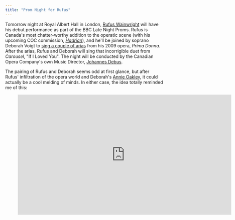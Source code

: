 ```yaml
---
title: "Prom Night for Rufus"
---
```


Tomorrow night at Royal Albert Hall in London, [Rufus Wainwright](http://www.bbc.co.uk/proms/whats-on/2014/september-11/15142) will have his debut performance as part of the BBC Late Night Proms. Rufus is Canada's most chatter-worthy addition to the operatic scene (with his upcoming COC commission, [_Hadrian_](/humility-and-hadrian/)), and he'll be joined by soprano Deborah Voigt to [sing a couple of arias](http://slippedisc.com/2014/09/diva-drops-in-to-late-night-prom/) from his 2009 opera, _Prima Donna_. After the arias, Rufus and Deborah will sing that incorrigible duet from _Carousel_, "If I Loved You". The night will be conducted by the Canadian Opera Company's own Music Director, [Johannes Debus](http://www.coc.ca/aboutthecoc/companymembers/Orchestra/JohannesDebus.aspx).

The pairing of Rufus and Deborah seems odd at first glance, but after Rufus' infiltration of the opera world and Deborah's [Annie Oakley](http://www.nytimes.com/2011/07/18/arts/music/annie-get-your-gun-at-glimmerglass-review.html), it could actually be a cool melding of minds. In either case, the idea totally reminded me of this:

<figure data-type="video">
<iframe width="680" height="382" src="https://www.youtube.com/embed/5a0juQ0aeGI" frameborder="0" allowfullscreen></iframe>
</figure>
